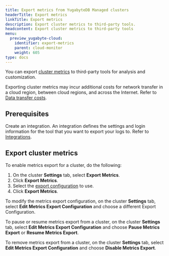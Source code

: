 ```yaml
---
title: Export metrics from YugabyteDB Managed clusters
headerTitle: Export metrics
linkTitle: Export metrics
description: Export cluster metrics to third-party tools.
headcontent: Export cluster metrics to third-party tools
menu:
  preview_yugabyte-cloud:
    identifier: export-metrics
    parent: cloud-monitor
    weight: 605
type: docs
---
```


You can export [cluster metrics](../overview/) to third-party tools for analysis and customization.

Exporting cluster metrics may incur additional costs for network transfer in a cloud region, between cloud regions, and across the Internet. Refer to [Data transfer costs](../../cloud-admin/cloud-billing-costs/#data-transfer-costs).

## Prerequisites

Create an integration. An integration defines the settings and login information for the tool that you want to export your logs to. Refer to [Integrations](../managed-integrations).

## Export cluster metrics

To enable metrics export for a cluster, do the following:

1. On the cluster **Settings** tab, select **Export Metrics**.
1. Click **Export Metrics**.
1. Select the [export configuration](../managed-integrations/) to use.
1. Click **Export Metrics**.

To modify the metrics export configuration, on the cluster **Settings** tab, select **Edit Metrics Export Configuration** and choose a different Export Configuration.

To pause or resume metrics export from a cluster, on the cluster **Settings** tab, select **Edit Metrics Export Configuration** and choose **Pause Metrics Export** or **Resume Metrics Export**.

To remove metrics export from a cluster, on the cluster **Settings** tab, select **Edit Metrics Export Configuration** and choose **Disable Metrics Export**.
